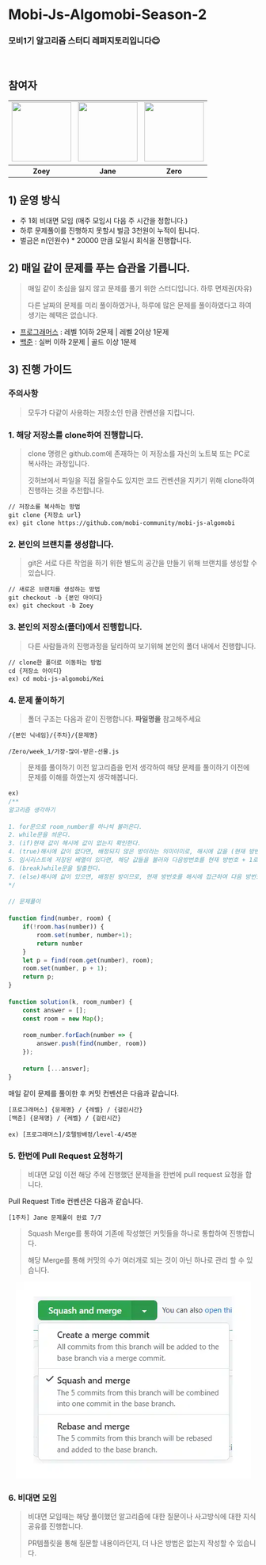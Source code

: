 # Mobi-Js-Algomobi-Season-2

### 모비1기 알고리즘 스터디 레퍼지토리입니다😊

<br>

## 참여자

<table>
    <tr>
        <td>
        <a href="https://github.com/zivivle">
            <img src="https://avatars.githubusercontent.com/u/123868471?v=4" width="120px" height="120px"/>
        </a>  
        </td>
        <td>
        <a href="https://github.com/JeongwooHam">
            <img src="https://avatars.githubusercontent.com/u/123251211?v=4" width="120px" height="120px"/>
        </a>
        </td>
        <td>
        <a href="https://github.com/Jihyeong00">
            <img src="https://avatars.githubusercontent.com/u/115636461?v=4" width="120px" height="120px"/>
        </a>
        </td>
    </tr>
    <tr>
    <th>
      Zoey
    </th>
    <th>
      Jane
    </th>
    <th>
      Zero
    </th>
  </tr>
</table>

## 1) 운영 방식

- 주 1회 비대면 모임 (매주 모임시 다음 주 시간을 정합니다.)
- 하루 문제풀이를 진행하지 못할시 벌금 3천원이 누적이 됩니다.
- 벌금은 n(인원수) \* 20000 만큼 모일시 회식을 진행합니다.

## 2) **매일 같이** 문제를 푸는 습관을 기릅니다.

> 매일 같이 초심을 잃지 않고 문제를 풀기 위한 스터디입니다. 하루 면제권(자유)
>
> 다른 날짜의 문제를 미리 풀이하였거나, 하루에 많은 문제를 풀이하였다고 하여 생기는 혜택은 없습니다.

- [프로그래머스](https://school.programmers.co.kr/learn/challenges?order=recent&page=1&languages=javascript) : 레벨 1이하 2문제 | 레벨 2이상 1문제
- [백준](https://www.acmicpc.net/) : 실버 이하 2문제 | 골드 이상 1문제

## 3) 진행 가이드

### 주의사항

> 모두가 다같이 사용하는 저장소인 만큼 컨벤션을 지킵니다.

### 1. 해당 저장소를 clone하여 진행합니다.

> clone 명령은 github.com에 존재하는 이 저장소를 자신의 노트북 또는 PC로 복사하는 과정입니다.
>
> 깃허브에서 파일을 직접 올릴수도 있지만 코드 컨벤션을 지키기 위해 clone하여 진행하는 것을 추천합니다.

```
// 저장소를 복사하는 방법
git clone {저장소 url}
ex) git clone https://github.com/mobi-community/mobi-js-algomobi
```

### 2. 본인의 브랜치를 생성합니다.

> git은 서로 다른 작업을 하기 위한 별도의 공간을 만들기 위해 브랜치를 생성할 수 있습니다.

```
// 새로은 브랜치를 생성하는 방법
git checkout -b {본인 아이디}
ex) git checkout -b Zoey
```

### 3. 본인의 저장소(폴더)에서 진행합니다.

> 다른 사람들과의 진행과정을 달리하여 보기위해 본인의 폴더 내에서 진행합니다.

```
// clone한 폴더로 이동하는 방법
cd {저장소 아이디}
ex) cd mobi-js-algomobi/Kei
```

### 4. 문제 풀이하기

> 폴더 구조는 다음과 같이 진행합니다. **파일명을** 참고해주세요

```
/{본인 닉네임}/{주차}/{문제명}

/Zero/week_1/가장-많이-받은-선물.js
```

> 문제를 풀이하기 이전 알고리즘을 먼저 생각하여 해당 문제를 풀이하기 이전에 문제를 이해를 하였는지 생각해봅니다.

```javascript
ex)
/**
알고리즘 생각하기

1. for문으로 room_number를 하나씩 불러온다.
2. while문을 씌운다.
3. (if)현재 값이 해시에 값이 없는지 확인한다.
4. (true)해시에 값이 없다면, 배정되지 않은 방이라는 의미이미로, 해시에 값을 (현재 방번호 : 현재 방번호 + 1)와 같이 추가한다.
5. 임시리스트에 저장된 배열이 있다면, 해당 값들을 불러와 다음방번호를 현재 방번호 + 1로 전부 바꿔준다.
6. (break)while문을 탈출한다.
7. (else)해시에 값이 있으면, 배정된 방이므로, 현재 방번호를 해시에 접근하여 다음 방번호를 얻어온다. 또한, 현재 방번호를 임시리스트에 저장한다.
*/

// 문제풀이

function find(number, room) {
    if(!room.has(number)) {
        room.set(number, number+1);
        return number
    }
    let p = find(room.get(number), room);
    room.set(number, p + 1);
    return p;
}

function solution(k, room_number) {
    const answer = [];
    const room = new Map();

    room_number.forEach(number => {
        answer.push(find(number, room))
    });

    return [...answer];
}
```

매일 같이 문제를 풀이한 후 커밋 컨벤션은 다음과 같습니다.

```
[프로그래머스] {문제명} / {레벨} / {걸린시간}
[백준] {문제명} / {레벨} / {걸린시간}

ex) [프로그래머스]/호텔방배정/level-4/45분
```

### 5. 한번에 Pull Request 요청하기

> 비대면 모임 이전 해당 주에 진행했던 문제들을 한번에 pull request 요청을 합니다.

Pull Request Title 컨벤션은 다음과 같습니다.

```
[1주차] Jane 문제풀이 완료 7/7
```

> Squash Merge를 통하여 기존에 작성했던 커밋들을 하나로 통합하여 진행합니다.
>
> 해당 Merge를 통해 커밋의 수가 여러개로 되는 것이 아닌 하나로 관리 할 수 있습니다.

<p align="center">
    <img src="./images/squash-merge.jpg" alt="squash-merge">
</p>

### 6. 비대면 모임

> 비대면 모임때는 해당 풀이했던 알고리즘에 대한 질문이나 사고방식에 대한 지식공유를 진행합니다.
>
> PR템플릿을 통해 질문할 내용이라던지, 더 나은 방법은 없는지 작성할 수 있습니다.
